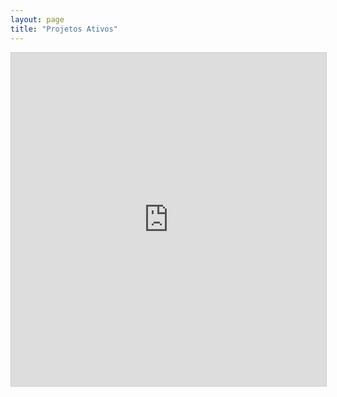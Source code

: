 ```yaml
---
layout: page
title: "Projetos Ativos"
---
```


<iframe class="airtable-embed" src="https://airtable.com/embed/shrevzyOLwZOay3Nl?backgroundColor=gray&viewControls=on" frameborder="0" onmousewheel="" width="100%" height="533" style="background: transparent; border: 1px solid #ccc;"></iframe>